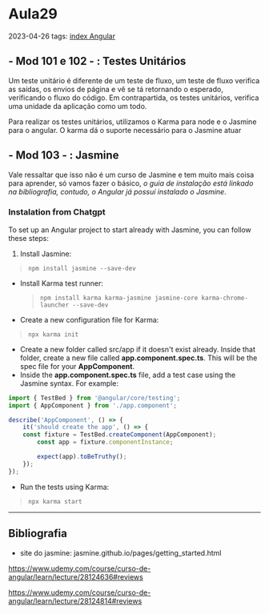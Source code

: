 # Aula29
2023-04-26
tags: [index Angular](../index%20Angular.md)

## - Mod 101 e 102 - : Testes Unitários

Um teste unitário é diferente de um teste de fluxo, um teste de fluxo verifica as saídas, os envios de página e vê se tá retornando o esperado, verificando o fluxo do código. Em contrapartida, os testes unitários, verifica uma unidade da aplicação como um todo.

Para realizar os testes unitários, utilizamos o Karma para node e o Jasmine para o angular. O karma dá o suporte necessário para o Jasmine atuar

## - Mod 103 - : Jasmine

Vale ressaltar que isso não é um curso de Jasmine e tem muito mais coisa para aprender, só vamos fazer o básico, *o guia de instalação está linkado na bibliografia, contudo, o Angular já possuí instalado o Jasmine*.

### Instalation from Chatgpt

To set up an Angular project to start already with Jasmine, you can follow these steps:

1.  Install Jasmine:
> `npm install jasmine --save-dev`
    
-   Install Karma test runner:  
	>`npm install karma karma-jasmine jasmine-core karma-chrome-launcher --save-dev`
    
-   Create a new configuration file for Karma:
  > `npx karma init`
  
-   Create a new folder called src/app if it doesn't exist already. Inside that folder, create a new file called **app.component.spec.ts**. This will be the spec file for your **AppComponent**.
-   Inside the **app.component.spec.ts** file, add a test case using the Jasmine syntax. For example:
~~~ts
import { TestBed } from '@angular/core/testing';
import { AppComponent } from './app.component';

describe('AppComponent', () => { 
	it('should create the app', () => { 
    const fixture = TestBed.createComponent(AppComponent);
		const app = fixture.componentInstance;

		expect(app).toBeTruthy();   
	}); 
});
~~~
-   Run the tests using Karma:
> `npx karma start`

-----------------------------------------------
## Bibliografia

* site do jasmine:  jasmine.github.io/pages/getting_started.html

https://www.udemy.com/course/curso-de-angular/learn/lecture/28124636#reviews

https://www.udemy.com/course/curso-de-angular/learn/lecture/28124814#reviews